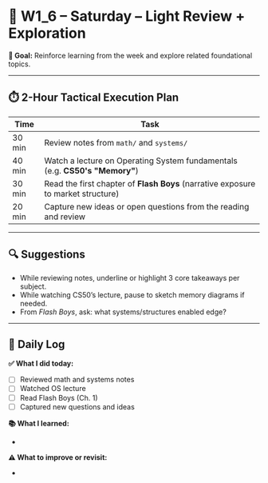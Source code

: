 # 📅 W1_6 – Saturday – Light Review + Exploration

**🎯 Goal:** Reinforce learning from the week and explore related foundational topics.

---

## ⏱️ 2-Hour Tactical Execution Plan

| Time  | Task |
|-------|------|
| 30 min | Review notes from `math/` and `systems/` |
| 40 min | Watch a lecture on Operating System fundamentals (e.g. **CS50's "Memory"**) |
| 30 min | Read the first chapter of **Flash Boys** (narrative exposure to market structure) |
| 20 min | Capture new ideas or open questions from the reading and review |

---

## 🔍 Suggestions

- While reviewing notes, underline or highlight 3 core takeaways per subject.
- While watching CS50’s lecture, pause to sketch memory diagrams if needed.
- From *Flash Boys*, ask: what systems/structures enabled edge?

---

## 📝 Daily Log

**✅ What I did today:**

- [ ] Reviewed math and systems notes
- [ ] Watched OS lecture
- [ ] Read Flash Boys (Ch. 1)
- [ ] Captured new questions and ideas

**📚 What I learned:**

- 

**⚠️ What to improve or revisit:**

- 
